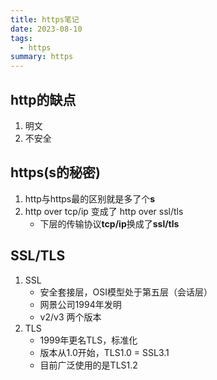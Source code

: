 ```yaml
---
title: https笔记
date: 2023-08-10
tags:
  - https
summary: https
---
```


## http的缺点
1. 明文
2. 不安全

## https(s的秘密)
1. http与https最的区别就是多了个**s**
2. http over tcp/ip 变成了 http over ssl/tls
    - 下层的传输协议**tcp/ip**换成了**ssl/tls**

## SSL/TLS
1. SSL
    - 安全套接层，OSI模型处于第五层（会话层）
    - 网景公司1994年发明
    - v2/v3 两个版本
2. TLS
    - 1999年更名TLS，标准化
    - 版本从1.0开始，TLS1.0 = SSL3.1
    - 目前广泛使用的是TLS1.2
